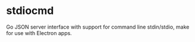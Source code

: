 # stdiocmd
Go JSON server interface with support for command line stdin/stdio, make for use with Electron apps.
